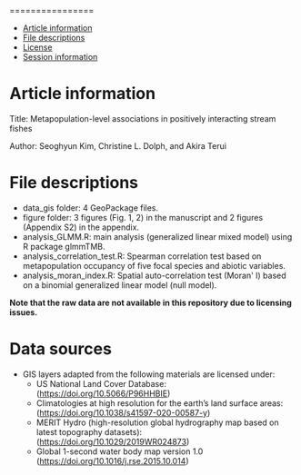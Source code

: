 ================

-   [Article information](#article-information)
-   [File descriptions](#file-descriptions)
-   [License](#license)
-   [Session information](#session-information)


# Article information
Title: Metapopulation-level associations in positively interacting stream fishes

Author: Seoghyun Kim, Christine L. Dolph, and Akira Terui


# File descriptions
- data_gis folder: 4 GeoPackage files.
- figure folder: 3 figures (Fig. 1, 2) in the manuscript and 2 figures (Appendix S2) in the appendix.
- analysis_GLMM.R: main analysis (generalized linear mixed model) using R package glmmTMB. 
- analysis_correlation_test.R: Spearman correlation test based on metapopulation occupancy of five focal species and abiotic variables.
- analysis_moran_index.R: Spatial auto-correlation test (Moran' I) based on a binomial generalized linear model (null model).

**Note that the raw data are not available in this repository due to licensing issues.**

# Data sources
-   GIS layers adapted from the following materials are licensed under:
    -   US National Land Cover Database: (https://doi.org/10.5066/P96HHBIE)
    -   Climatologies at high resolution for the earth’s land surface areas: (https://doi.org/10.1038/s41597-020-00587-y)
    -   MERIT Hydro (high-resolution global hydrography map based on latest topography datasets): (https://doi.org/10.1029/2019WR024873)
    -   Global 1-second water body map version 1.0 (https://doi.org/10.1016/j.rse.2015.10.014)
